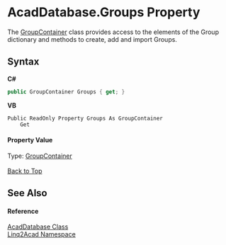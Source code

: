 # AcadDatabase.Groups Property 
 

The <a href="T_Linq2Acad_GroupContainer.md#GroupContainer-Class">GroupContainer</a> class provides access to the elements of the Group dictionary and methods to create, add and import Groups.

## Syntax

**C#**<br />
``` C#
public GroupContainer Groups { get; }
```

**VB**<br />
``` VB
Public ReadOnly Property Groups As GroupContainer
	Get
```


#### Property Value
Type: <a href="T_Linq2Acad_GroupContainer.md#GroupContainer-Class">GroupContainer</a>
<br/><br/><a href="#AcadDatabaseGroups-Property">Back to Top</a>

## See Also


#### Reference
<a href="T_Linq2Acad_AcadDatabase.md#AcadDatabase-Class">AcadDatabase Class</a><br /><a href="N_Linq2Acad.md#Linq2Acad-Namespace">Linq2Acad Namespace</a><br />
